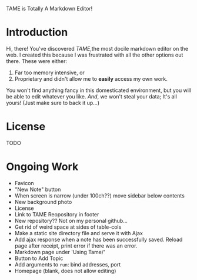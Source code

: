 TAME is Totally A Markdown Editor!

# Introduction
Hi, there!
You've discovered _TAME_,the most docile markdown editor on the web. 
I created this because I was frustrated with all the other options out there.
These were either:

1. Far too memory intensive, or
2. Proprietary and didn't allow me to **easily** access my own work.

You won't find anything fancy in this domesticated environment, but you will be able to edit whatever you like.
_And_, we won't steal your data; It's all yours!
(Just make sure to back it up...)


# License
TODO


# Ongoing Work
- Favicon
- "New Note" button
- When screen is narrow (under 100ch??) move sidebar below contents
- New background photo
- License
- Link to TAME Reopository in footer
- New repository?? Not on my personal github...
- Get rid of weird space at sides of table-cols
- Make a static site directory file and serve it with Ajax
- Add ajax response when a note has been successfully saved. Reload page after receipt, print error if there was an error.
- Markdown page under 'Using Tame/'
- Button to Add Topic
- Add arguments to `run`: bind addresses, port
- Homepage (blank, does not allow editing)

